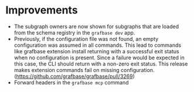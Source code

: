 # Improvements

- The subgraph owners are now shown for subgraphs that are loaded from the schema registry in the `grafbase dev` app.
- Previously, if the configuration file was not found, an empty configuration was assumed in all commands. This lead to commands like grafbase extension install returning with a successful exit status when no configuration is present. Since a failure would be expected in this case, the CLI should return with a non-zero exit status. This release makes extension commands fail on missing configuration. (https://github.com/grafbase/grafbase/pull/3269)
- Forward headers in the `grafbase mcp` command
